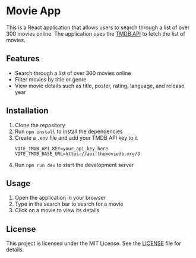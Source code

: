 # Movie App

This is a React application that allows users to search through a list of over 300 movies online. The application uses the [TMDB API](https://www.themoviedb.org/documentation/api) to fetch the list of movies.

## Features

- Search through a list of over 300 movies online
- Filter movies by title or genre
- View movie details such as title, poster, rating, language, and release year

## Installation

1. Clone the repository
2. Run `npm install` to install the dependencies
3. Create a `.env` file and add your TMDB API key to it
   ```
   VITE_TMDB_API_KEY=your_api_key_here
   VITE_TMDB_BASE_URL=https://api.themoviedb.org/3
   ```
4. Run `npm run dev` to start the development server

## Usage

1. Open the application in your browser
2. Type in the search bar to search for a movie
3. Click on a movie to view its details

## License

This project is licensed under the MIT License. See the [LICENSE](LICENSE) file for details.
